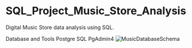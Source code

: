 # SQL_Project_Music_Store_Analysis
Digital Music Store data analysis using SQL.

Database and Tools
Postgre SQL
PgAdmin4
![MusicDatabaseSchema](https://github.com/user-attachments/assets/5320a33e-5f9d-4954-a716-8d3c50009b18)
